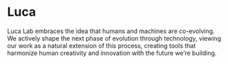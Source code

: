 # Luca
Luca Lab embraces the idea that humans and machines are co-evolving. We actively shape the next phase of evolution through technology, viewing our work as a natural extension of this process, creating tools that harmonize human creativity and innovation with the future we’re building.
